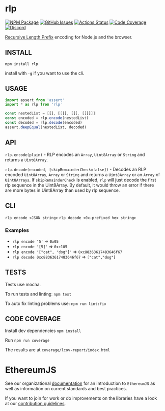 # rlp

[![NPM Package][npm-badge]][npm-link]
[![GitHub Issues][issues-badge]][issues-link]
[![Actions Status][actions-badge]][actions-link]
[![Code Coverage][coverage-badge]][coverage-link]
[![Discord][discord-badge]][discord-link]

[Recursive Length Prefix](https://eth.wiki/en/fundamentals/rlp) encoding for Node.js and the browser.

## INSTALL

`npm install rlp`

install with `-g` if you want to use the cli.

## USAGE

```typescript
import assert from 'assert'
import * as rlp from 'rlp'

const nestedList = [[], [[]], [[], [[]]]]
const encoded = rlp.encode(nestedList)
const decoded = rlp.decode(encoded)
assert.deepEqual(nestedList, decoded)
```

## API

`rlp.encode(plain)` - RLP encodes an `Array`, `Uint8Array` or `String` and returns a `Uint8Array`.

`rlp.decode(encoded, [skipRemainderCheck=false])` - Decodes an RLP encoded `Uint8Array`, `Array` or `String` and returns a `Uint8Array` or an `Array` of `Uint8Arrays`. If `skipRemainderCheck` is enabled, `rlp` will just decode the first rlp sequence in the Uint8Array. By default, it would throw an error if there are more bytes in Uint8Array than used by rlp sequence.

## CLI

`rlp encode <JSON string>`
`rlp decode <0x-prefixed hex string>`

### Examples

- `rlp encode '5'` => `0x05`
- `rlp encode '[5]'` => `0xc105`
- `rlp encode '["cat", "dog"]'` => `0xc88363617483646f67`
- `rlp decode 0xc88363617483646f67` => `["cat","dog"]`

## TESTS

Tests use mocha.

To run tests and linting: `npm test`

To auto fix linting problems use: `npm run lint:fix`

## CODE COVERAGE

Install dev dependencies
`npm install`

Run
`npm run coverage`

The results are at
`coverage/lcov-report/index.html`

# EthereumJS

See our organizational [documentation](https://ethereumjs.readthedocs.io) for an introduction to `EthereumJS` as well as information on current standards and best practices.

If you want to join for work or do improvements on the libraries have a look at our [contribution guidelines](https://ethereumjs.readthedocs.io/en/latest/contributing.html).

[npm-badge]: https://img.shields.io/npm/v/rlp.svg
[npm-link]: https://www.npmjs.org/package/rlp
[issues-badge]: https://img.shields.io/github/issues/ethereumjs/rlp
[issues-link]: https://github.com/ethereumjs/rlp/issues?q=is%3Aopen+is%3Aissue
[actions-badge]: https://github.com/ethereumjs/rlp/workflows/Build/badge.svg
[actions-link]: https://github.com/ethereumjs/rlp/actions
[coverage-badge]: https://img.shields.io/coveralls/ethereumjs/rlp.svg
[coverage-link]: https://coveralls.io/r/ethereumjs/rlp
[discord-badge]: https://img.shields.io/static/v1?logo=discord&label=discord&message=Join&color=blue
[discord-link]: https://discord.gg/TNwARpR
